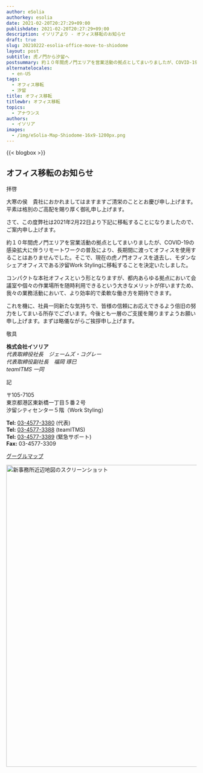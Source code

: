 ```yaml
---
author: eSolia
authorkey: esolia
date: 2021-02-20T20:27:29+09:00
publishdate: 2021-02-20T20:27:29+09:00
description: イソリアより - オフィス移転のお知らせ
draft: true
slug: 20210222-esolia-office-move-to-shiodome
layout: post
subtitle: 虎ノ門から汐留へ
postsummary: 約１０年間虎ノ門エリアを営業活動の拠点としてまいりましたが、COVID-19の感染拡大に伴うリモートワークの普及により、長期間に渡ってオフィスを使用することはありませんでした。そこで、モダンなシェアオフィスに移転することを決定いたしました。
alternatelocales:
  - en-US
tags:
  - オフィス移転
  - 汐留
title: オフィス移転
titlewbr: オフィス移転
topics:
  - アナウンス
authors:
  - イソリア
images:
  - /img/eSolia-Map-Shiodome-16x9-1200px.png
---
```


{{< blogbox >}}

## オフィス移転のお知らせ
  
拝啓  
  
大寒の侯　貴社におかれましてはますますご清栄のこととお慶び申し上げます。平素は格別のご高配を賜り厚く御礼申し上げます。  
  
さて、この度弊社は2021年2月22日より下記に移転することになりましたので、ご案内申し上げます。  
  
約１０年間虎ノ門エリアを営業活動の拠点としてまいりましたが、COVID-19の感染拡大に伴うリモートワークの普及により、長期間に渡ってオフィスを使用することはありませんでした。そこで、現在の虎ノ門オフィスを退去し、モダンなシェアオフィスである汐留Work Stylingに移転することを決定いたしました。  
  
コンパクトな本社オフィスという形となりますが、都内あらゆる拠点において会議室や個々の作業場所を随時利用できるという大きなメリットが伴いますため、我々の業務活動において、より効率的で柔軟な働き方を期待できます。  
  
これを機に、社員一同新たな気持ちで、皆様の信頼にお応えできるよう倍旧の努力をしてまいる所存でございます。今後とも一層のご支援を賜りますようお願い申し上げます。まずは略儀ながらご挨拶申し上げます。  
  
敬具  
  
**株式会社イソリア**  
_代表取締役社長　ジェームズ・コグレー_  
_代表取締役副社長　福岡 琢巳_  
_teamITMS 一同_  
  
記  
  
〒105-7105  
東京都港区東新橋一丁目５番２号  
汐留シティセンター５階（Work Styling）  
  
**Tel:** <a href="tel:+813-4577-3380">03-4577-3380</a> (代表)  
**Tel:** <a href="tel:+813-4577-3388">03-4577-3388</a> (teamITMS)  
**Tel:** <a href="tel:+813-4577-3389">03-4577-3389</a> (緊急サポート)  
**Fax:** 03-4577-3309  
  
<a href="https://goo.gl/maps/vEKdsAk6qcRyXnYS9" class="button is-esolia-yellow-1 is-size-6-mobile is-medium" target="_blank">グーグルマップ</a>

<img src="/img/eSolia-Map-Shiodome-16x9-1200px.png" alt="新事務所近辺地図のスクリーンショット" width="800">
